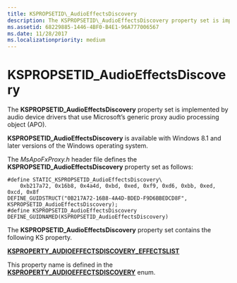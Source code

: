 ```yaml
---
title: KSPROPSETID\_AudioEffectsDiscovery
description: The KSPROPSETID\_AudioEffectsDiscovery property set is implemented by audio device drivers that use Microsoft’s generic proxy audio processing object (APO).
ms.assetid: 68229885-1446-4BF0-B4E1-96A777006567
ms.date: 11/28/2017
ms.localizationpriority: medium
---
```


# KSPROPSETID\_AudioEffectsDiscovery


The **KSPROPSETID\_AudioEffectsDiscovery** property set is implemented by audio device drivers that use Microsoft’s generic proxy audio processing object (APO).

**KSPROPSETID\_AudioEffectsDiscovery** is available with Windows 8.1 and later versions of the Windows operating system.

The *MsApoFxProxy.h* header file defines the **KSPROPSETID\_AudioEffectsDiscovery** property set as follows:

``` syntax
#define STATIC_KSPROPSETID_AudioEffectsDiscovery\  
    0xb217a72, 0x16b8, 0x4a4d, 0xbd, 0xed, 0xf9, 0xd6, 0xbb, 0xed, 0xcd, 0x8f  
DEFINE_GUIDSTRUCT("0B217A72-16B8-4A4D-BDED-F9D6BBEDCD8F", KSPROPSETID_AudioEffectsDiscovery);  
#define KSPROPSETID_AudioEffectsDiscovery DEFINE_GUIDNAMED(KSPROPSETID_AudioEffectsDiscovery)
```

The **KSPROPSETID\_AudioEffectsDiscovery** property set contains the following KS property.

[**KSPROPERTY\_AUDIOEFFECTSDISCOVERY\_EFFECTSLIST**](https://msdn.microsoft.com/library/windows/hardware/dn457706)

This property name is defined in the [**KSPROPERTY\_AUDIOEFFECTSDISCOVERY**](https://msdn.microsoft.com/library/windows/hardware/dn457705) enum.

 

 





